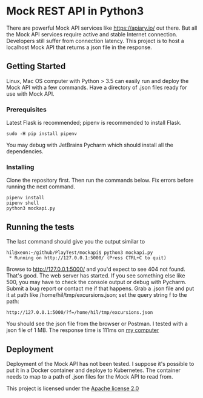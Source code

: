 # Mock REST API in Python3
There are powerful Mock API services like https://apiary.io/ out there. But all the Mock API services require active and stable Internet connection. Developers still suffer from connection latency. This project is to host a localhost Mock API that returns a json file in the response.

## Getting Started

Linux, Mac OS computer with Python > 3.5 can easily run and deploy the Mock API with a few commands. Have a directory of .json files ready for use with Mock API.

### Prerequisites

Latest Flask is recommended; pipenv is recommended to install Flask.

```
sudo -H pip install pipenv
```
You may debug with JetBrains Pycharm which should install all the dependencies.

### Installing

Clone the repository first. Then run the commands below. Fix errors before running the next command.

```
pipenv install
pipenv shell
python3 mockapi.py
```

## Running the tests

The last command should give you the output similar to 

```
hil@xeon:~/github/PlayTest/mockapi$ python3 mockapi.py 
 * Running on http://127.0.0.1:5000/ (Press CTRL+C to quit)
```
Browse to http://127.0.0.1:5000/ and you'd expect to see 404 not found. That's good. The web server has started. If you see something else like 500, you may have to check the console output or debug with Pycharm. Submit a bug report or contact me if that happens.
Grab a .json file and put it at path like /home/hil/tmp/excursions.json; set the query string f to the path:

```
http://127.0.0.1:5000/?f=/home/hil/tmp/excursions.json
```
You should see the json file from the browser or Postman. I tested with a json file of 1 MB. The response time is 111ms on [my computer](https://browser.geekbench.com/v4/cpu/4525863)

## Deployment

Deployment of the Mock API has not been tested. I suppose it's possible to put it in a Docker container and deploye to Kubernetes. The container needs to map to a path of .json files for the Mock API to read from.


This project is licensed under the [Apache license 2.0](https://www.apache.org/licenses/LICENSE-2.0)
